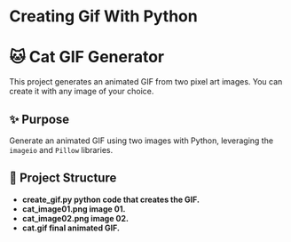 # Creating Gif With Python

# 🐱 Cat GIF Generator

This project generates an animated GIF from two pixel art images. You can create it with any image of your choice.

## ✨ Purpose

Generate an animated GIF using two images with Python, leveraging the `imageio` and `Pillow` libraries.

## 📁 Project Structure
 - <b>create_gif.py<b> python code that creates the GIF.
 - <b>cat_image01.png<b> image 01.
 - <b>cat_image02.png<b> image 02.
 - <b>cat.gif<b> final animated GIF.
